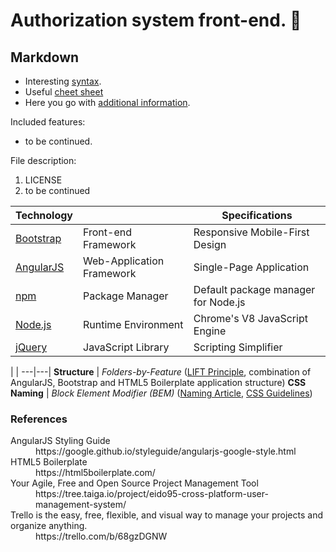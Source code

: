 # Authorization system front-end. :closed_lock_with_key:
## Markdown

- Interesting [syntax](https://guides.github.com/features/mastering-markdown/#syntax "Markdown's Basic Syntax Guide").
- Useful [cheet sheet](https://github.com/adam-p/markdown-here/wiki/Markdown-Cheatsheet "Markdown's Cheat Sheet")
- Here you go with [additional information](https://en.wikipedia.org/wiki/Markdown "Markdown's Wikipedia Page").

Included features:

- to be continued.

File description:

1. LICENSE
2. to be continued

Technology |   | Specifications  |
-----------|---|-----------------|
[Bootstrap]()                       | Front-end Framework       | Responsive Mobile-First Design
[AngularJS](https://angularjs.org)  | Web-Application Framework | Single-Page Application
[npm](https://www.npmjs.com)        | Package Manager           | Default package manager for Node.js
[Node.js](https://nodejs.org/en/)   | Runtime Environment       | Chrome's V8 JavaScript Engine
[jQuery](http://jquery.com/)        | JavaScript Library                   | Scripting Simplifier

   |   |
---|---|
**Structure**  | *Folders-by-Feature* ([LIFT Principle](https://github.com/johnpapa/angular-styleguide/blob/master/a1/README.md#style-y140), combination of AngularJS, Bootstrap and HTML5 Boilerplate application structure)
**CSS Naming** | *Block Element Modifier (BEM)* ([Naming Article](http://getbem.com/naming/), [CSS Guidelines](http://cssguidelin.es/#bem-like-naming))

### References
<dl>
  <dt>AngularJS Styling Guide</dt>
  <dd>https://google.github.io/styleguide/angularjs-google-style.html</dd>
  <dt>HTML5 Boilerplate</dt>
  <dd>https://html5boilerplate.com/</dd>
  <dt>Your Agile, Free and Open Source Project Management Tool</dt>
  <dd>https://tree.taiga.io/project/eido95-cross-platform-user-management-system/</dd>
  <dt>Trello is the easy, free, flexible, and visual way to manage your projects and organize anything.</dt>
  <dd>https://trello.com/b/68gzDGNW</dd>
</dl>
